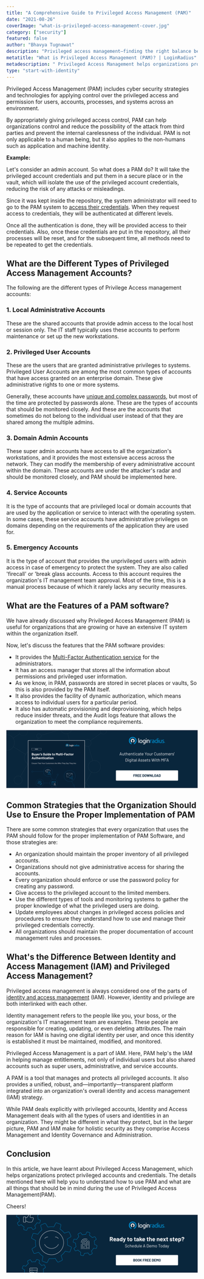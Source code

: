 ```yaml
---
title: "A Comprehensive Guide to Privileged Access Management (PAM)"
date: "2021-08-26"
coverImage: "what-is-privileged-access-management-cover.jpg"
category: ["security"]
featured: false 
author: "Bhavya Tugnawat" 
description: "Privileged access management—finding the right balance between security and convenience. This blog explains why PAM matters, highlights its key features and strategies that the organization should use to ensure the proper implementation of PAM."
metatitle: "What is Privileged Access Management (PAM)? | LoginRadius"
metadescription: " Privileged Access Management helps organizations protect privileged accounts and credentials. Read this blog to understand its features and how to use PAM."
type: "start-with-identity"
---
```



Privileged Access Management (PAM) includes cyber security strategies and technologies for applying control over the privileged access and permission for users, accounts, processes, and systems across an environment.

By appropriately giving privileged access control, PAM can help organizations control and reduce the possibility of the attack from third parties and prevent the internal carelessness of the individual. PAM is not only applicable to a human being, but it also applies to the non-humans such as application and machine identity.

**Example:**

Let's consider an admin account. So what does a PAM do? It will take the privileged account credentials and put them in a secure place or in the vault, which will isolate the use of the privileged account credentials, reducing the risk of any attacks or misleadings.

Since it was kept inside the repository, the system administrator will need to go to the PAM system to [access their credentials](https://www.loginradius.com/authentication/). When they request access to credentials, they will be authenticated at different levels. 

Once all the authentication is done, they will be provided access to their credentials. Also, once these credentials are put in the repository, all their processes will be reset, and for the subsequent time, all methods need to be repeated to get the credentials.


## What are the Different Types of Privileged Access Management Accounts?

The following are the different types of Privilege Access management accounts: 


### 1. Local Administrative Accounts 

These are the shared accounts that provide admin access to the local host or session only. The IT staff typically uses these accounts to perform maintenance or set up the new workstations.


### 2. Privileged User Accounts

These are the users that are granted administrative privileges to systems. Privileged User Accounts are among the most common types of accounts that have access granted on an enterprise domain. These give administrative rights to one or more systems. 

Generally, these accounts have [unique and complex passwords](https://www.loginradius.com/blog/start-with-identity/how-to-choose-a-secure-password/), but most of the time are protected by passwords alone. These are the types of accounts that should be monitored closely. And these are the accounts that sometimes do not belong to the individual user instead of that they are shared among the multiple admins.


### 3. Domain Admin Accounts

These super admin accounts have access to all the organization's workstations, and it provides the most extensive access across the network. They can modify the membership of every administrative account within the domain. These accounts are under the attacker's radar and should be monitored closely, and PAM should be implemented here.


### 4. Service Accounts

 It is the type of accounts that are privileged local or domain accounts that are used by the application or service to interact with the operating system. In some cases, these service accounts have administrative privileges on domains depending on the requirements of the application they are used for.


### 5. Emergency Accounts

It is the type of account that provides the unprivileged users with admin access in case of emergency to protect the system. They are also called 'firecall' or 'break glass accounts. Access to this account requires the organization's IT management team approval. Most of the time, this is a manual process because of which it rarely lacks any security measures.


## What are the Features of a PAM software? 

We have already discussed why Privileged Access Management (PAM) is useful for organizations that are growing or have an extensive IT system within the organization itself.

Now, let's discuss the features that the PAM software provides:



* It provides the [Multi-Factor Authentication service](https://www.loginradius.com/multi-factor-authentication/) for the administrators.
* It has an access manager that stores all the information about permissions and privileged user information.
* As we know, in PAM, passwords are stored in secret places or vaults, So this is also provided by the PAM itself.
* It also provides the facility of dynamic authorization, which means access to individual users for a particular period.
* It also has automatic provisioning and deprovisioning, which helps reduce insider threats, and the Audit logs feature that allows the organization to meet the compliance requirements.

[![eb-mfa](eb-mfa.png)](https://www.loginradius.com/resource/buyers-guide-to-multi-factor-authentication/)


## Common Strategies that the Organization Should Use to Ensure the Proper Implementation of PAM

There are some common strategies that every organization that uses the PAM should follow for the proper implementation of PAM Software, and those strategies are:



* An organization should maintain the proper inventory of all privileged accounts.
* Organizations should not give administrative access for sharing the accounts.
* Every organization should enforce or use the password policy for creating any password.
* Give access to the privileged account to the limited members.
* Use the different types of tools and monitoring systems to gather the proper knowledge of what the privileged users are doing.
* Update employees about changes in privileged access policies and procedures to ensure they understand how to use and manage their privileged credentials correctly.
* All organizations should maintain the proper documentation of account management rules and processes.


## What's the Difference Between Identity and Access Management (IAM) and Privileged Access Management?

Privileged access management is always considered one of the parts of [identity and access management](https://www.loginradius.com/blog/start-with-identity/what-is-iam/) (IAM). However, identity and privilege are both interlinked with each other. 

Identity management refers to the people like you, your boss, or the organization's IT management team are examples. These people are responsible for creating, updating, or even deleting attributes. The main reason for IAM is having one digital identity per user, and once this identity is established it must be maintained, modified, and monitored.

Privileged Access Management is a part of IAM. Here, PAM help's the IAM in helping manage entitlements, not only of individual users but also shared accounts such as super users, administrative, and service accounts. 

A PAM is a tool that manages and protects all privileged accounts. It also provides a unified, robust, and—importantly—transparent platform integrated into an organization's overall identity and access management (IAM) strategy. 

While PAM deals explicitly with privileged accounts, Identity and Access Management deals with all the types of users and identities in an organization. They might be different in what they protect, but in the larger picture, PAM and IAM make for holistic security as they comprise Access Management and Identity Governance and Administration.


## Conclusion

In this article, we have learnt about Privileged Access Management, which helps organizations protect privileged accounts and credentials. The details mentioned here will help you to understand how to use PAM and what are all things that should be in mind during the use of Privileged Access Management(PAM).

Cheers!


[![book-a-demo-loginradius](book-a-demo-loginradius.png)](https://www.loginradius.com/book-a-demo/)